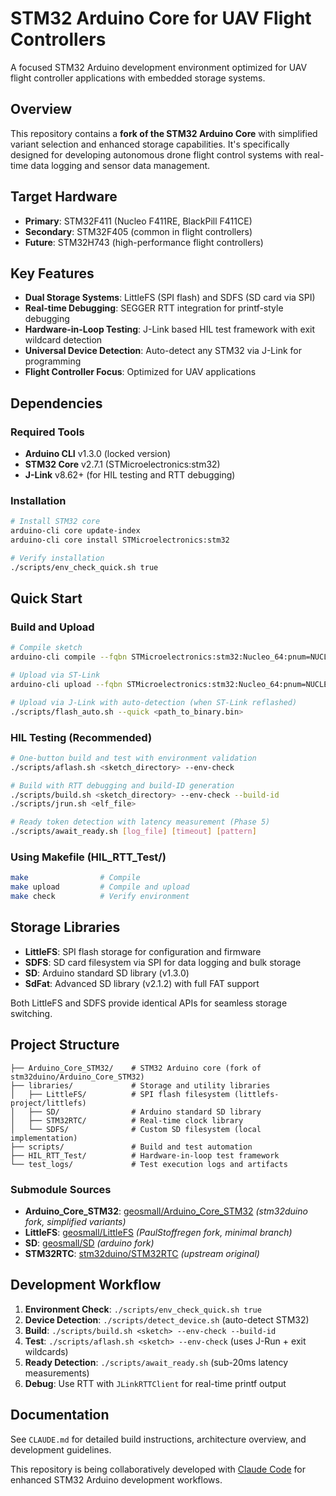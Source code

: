 # STM32 Arduino Core for UAV Flight Controllers

A focused STM32 Arduino development environment optimized for UAV flight controller applications with embedded storage systems.

## Overview

This repository contains a **fork of the STM32 Arduino Core** with simplified variant selection and enhanced storage capabilities. It's specifically designed for developing autonomous drone flight control systems with real-time data logging and sensor data management.

## Target Hardware

- **Primary**: STM32F411 (Nucleo F411RE, BlackPill F411CE)
- **Secondary**: STM32F405 (common in flight controllers)
- **Future**: STM32H743 (high-performance flight controllers)

## Key Features

- **Dual Storage Systems**: LittleFS (SPI flash) and SDFS (SD card via SPI)
- **Real-time Debugging**: SEGGER RTT integration for printf-style debugging
- **Hardware-in-Loop Testing**: J-Link based HIL test framework with exit wildcard detection
- **Universal Device Detection**: Auto-detect any STM32 via J-Link for programming
- **Flight Controller Focus**: Optimized for UAV applications

## Dependencies

### Required Tools
- **Arduino CLI** v1.3.0 (locked version)
- **STM32 Core** v2.7.1 (STMicroelectronics:stm32)
- **J-Link** v8.62+ (for HIL testing and RTT debugging)

### Installation
```bash
# Install STM32 core
arduino-cli core update-index
arduino-cli core install STMicroelectronics:stm32

# Verify installation
./scripts/env_check_quick.sh true
```

## Quick Start

### Build and Upload
```bash
# Compile sketch
arduino-cli compile --fqbn STMicroelectronics:stm32:Nucleo_64:pnum=NUCLEO_F411RE <sketch_directory>

# Upload via ST-Link
arduino-cli upload --fqbn STMicroelectronics:stm32:Nucleo_64:pnum=NUCLEO_F411RE <sketch_directory>

# Upload via J-Link with auto-detection (when ST-Link reflashed)
./scripts/flash_auto.sh --quick <path_to_binary.bin>
```

### HIL Testing (Recommended)
```bash
# One-button build and test with environment validation
./scripts/aflash.sh <sketch_directory> --env-check

# Build with RTT debugging and build-ID generation
./scripts/build.sh <sketch_directory> --env-check --build-id
./scripts/jrun.sh <elf_file>

# Ready token detection with latency measurement (Phase 5)
./scripts/await_ready.sh [log_file] [timeout] [pattern]
```

### Using Makefile (HIL_RTT_Test/)
```bash
make                # Compile
make upload         # Compile and upload
make check          # Verify environment
```

## Storage Libraries

- **LittleFS**: SPI flash storage for configuration and firmware
- **SDFS**: SD card filesystem via SPI for data logging and bulk storage  
- **SD**: Arduino standard SD library (v1.3.0)
- **SdFat**: Advanced SD library (v2.1.2) with full FAT support

Both LittleFS and SDFS provide identical APIs for seamless storage switching.

## Project Structure

```
├── Arduino_Core_STM32/    # STM32 Arduino core (fork of stm32duino/Arduino_Core_STM32)
├── libraries/             # Storage and utility libraries
│   ├── LittleFS/          # SPI flash filesystem (littlefs-project/littlefs)
│   ├── SD/                # Arduino standard SD library
│   ├── STM32RTC/          # Real-time clock library
│   └── SDFS/              # Custom SD filesystem (local implementation)
├── scripts/               # Build and test automation
├── HIL_RTT_Test/          # Hardware-in-loop test framework
└── test_logs/             # Test execution logs and artifacts
```

### Submodule Sources
- **Arduino_Core_STM32**: [geosmall/Arduino_Core_STM32](https://github.com/geosmall/Arduino_Core_STM32) *(stm32duino fork, simplified variants)*
- **LittleFS**: [geosmall/LittleFS](https://github.com/geosmall/LittleFS) *(PaulStoffregen fork, minimal branch)*
- **SD**: [geosmall/SD](https://github.com/geosmall/SD) *(arduino fork)*
- **STM32RTC**: [stm32duino/STM32RTC](https://github.com/stm32duino/STM32RTC) *(upstream original)*

## Development Workflow

1. **Environment Check**: `./scripts/env_check_quick.sh true`
2. **Device Detection**: `./scripts/detect_device.sh` (auto-detect STM32)
3. **Build**: `./scripts/build.sh <sketch> --env-check --build-id`
4. **Test**: `./scripts/aflash.sh <sketch> --env-check` (uses J-Run + exit wildcards)
5. **Ready Detection**: `./scripts/await_ready.sh` (sub-20ms latency measurements)
6. **Debug**: Use RTT with `JLinkRTTClient` for real-time printf output

## Documentation

See `CLAUDE.md` for detailed build instructions, architecture overview, and development guidelines.

This repository is being collaboratively developed with [Claude Code](https://claude.ai/code) for enhanced STM32 Arduino development workflows.